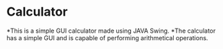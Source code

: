 # Calculator
*This is a simple GUI calculator made using JAVA Swing. 
*The calculator has a simple GUI and is capable of performing arithmetical operations.
